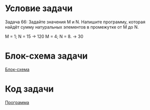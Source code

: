 # Условие задачи

Задача 66: Задайте значения M и N. Напишите программу, которая найдёт сумму натуральных элементов в промежутке от M до N.

M = 1; N = 15 -> 120
M = 4; N = 8. -> 30

# Блок-схема задачи

[Блок-схема](Diagram.drawio.png)

# Код задачи

[Программа](Program.cs)